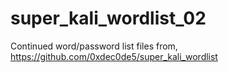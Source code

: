 # super_kali_wordlist_02
Continued word/password list files from, https://github.com/0xdec0de5/super_kali_wordlist
